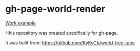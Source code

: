 # gh-page-world-render

<a href="https://kykycb.github.io/gh-page-world-render/">Work example</a>

Нhis repository was created specifically for gh-page.

It was built from: https://github.com/KyKyCb/world-tree-tabs

